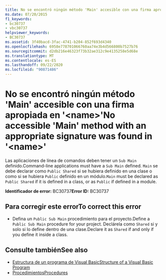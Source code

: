 ```yaml
---
title: No se encontró ningún método 'Main' accesible con una firma apropiada en '<name>'
ms.date: 07/20/2015
f1_keywords:
- bc30737
- vbc30737
helpviewer_keywords:
- BC30737
ms.assetid: 3f40bacd-3fac-4741-b204-852f693d4340
ms.openlocfilehash: 6958e778701066760aa74e3b4d566800b7527b76
ms.sourcegitcommit: d2db216e46323f73b32ae312c9e4135258e5d68e
ms.translationtype: MT
ms.contentlocale: es-ES
ms.lasthandoff: 09/22/2020
ms.locfileid: "90871486"
---
```

# <a name="no-accessible-main-method-with-an-appropriate-signature-was-found-in-name"></a><span data-ttu-id="7c334-102">No se encontró ningún método 'Main' accesible con una firma apropiada en '\<name>'</span><span class="sxs-lookup"><span data-stu-id="7c334-102">No accessible 'Main' method with an appropriate signature was found in '\<name>'</span></span>

<span data-ttu-id="7c334-103">Las aplicaciones de línea de comandos deben tener un `Sub Main` definido.</span><span class="sxs-lookup"><span data-stu-id="7c334-103">Command-line applications must have a `Sub Main` defined.</span></span> <span data-ttu-id="7c334-104">`Main` se debe declarar como `Public Shared` si se hubiera definido en una clase o como si se hubiera `Public` definido en un módulo.</span><span class="sxs-lookup"><span data-stu-id="7c334-104">`Main` must be declared as `Public Shared` if it is defined in a class, or as `Public` if defined in a module.</span></span>  
  
 <span data-ttu-id="7c334-105">**Identificador de error:** BC30737</span><span class="sxs-lookup"><span data-stu-id="7c334-105">**Error ID:** BC30737</span></span>  
  
## <a name="to-correct-this-error"></a><span data-ttu-id="7c334-106">Para corregir este error</span><span class="sxs-lookup"><span data-stu-id="7c334-106">To correct this error</span></span>  
  
- <span data-ttu-id="7c334-107">Defina un `Public Sub Main` procedimiento para el proyecto.</span><span class="sxs-lookup"><span data-stu-id="7c334-107">Define a `Public Sub Main` procedure for your project.</span></span> <span data-ttu-id="7c334-108">Declárela como `Shared` si y solo si lo define dentro de una clase.</span><span class="sxs-lookup"><span data-stu-id="7c334-108">Declare it as `Shared` if and only if you define it inside a class.</span></span>  
  
## <a name="see-also"></a><span data-ttu-id="7c334-109">Consulte también</span><span class="sxs-lookup"><span data-stu-id="7c334-109">See also</span></span>

- [<span data-ttu-id="7c334-110">Estructura de un programa de Visual Basic</span><span class="sxs-lookup"><span data-stu-id="7c334-110">Structure of a Visual Basic Program</span></span>](../../programming-guide/program-structure/structure-of-a-visual-basic-program.md)
- [<span data-ttu-id="7c334-111">Procedimientos</span><span class="sxs-lookup"><span data-stu-id="7c334-111">Procedures</span></span>](../../programming-guide/language-features/procedures/index.md)
